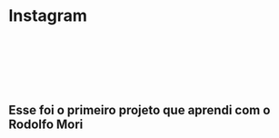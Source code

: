<h1> Instagram <h1>
<br>
<br>
<h2> Esse foi o primeiro projeto que aprendi com o <a href"https://www.linkedin.com/in/rodolfomori/">Rodolfo Mori<a><h2>
